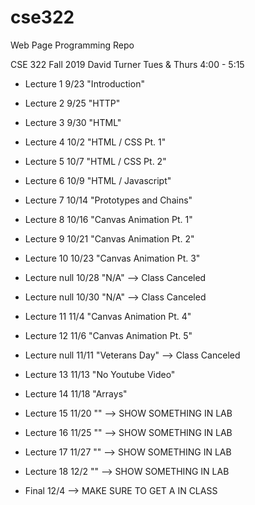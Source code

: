 # cse322
Web Page Programming Repo

CSE 322 
Fall 2019
David Turner
Tues & Thurs 
4:00 - 5:15 

* Lecture 1  	9/23  "Introduction"
* Lecture 2     9/25  "HTTP"
* Lecture 3  	9/30  "HTML"
* Lecture 4  	10/2  "HTML / CSS Pt. 1"
* Lecture 5  	10/7  "HTML / CSS Pt. 2"
* Lecture 6  	10/9  "HTML / Javascript"
* Lecture 7  	10/14 "Prototypes and Chains"
* Lecture 8  	10/16 "Canvas Animation Pt. 1"
* Lecture 9  	10/21 "Canvas Animation Pt. 2"
* Lecture 10 	10/23 "Canvas Animation Pt. 3" 
* Lecture null  10/28 "N/A" 		    --> Class Canceled
* Lecture null 	10/30 "N/A"            	--> Class Canceled
* Lecture 11 	11/4  "Canvas Animation Pt. 4"
* Lecture 12 	11/6  "Canvas Animation Pt. 5"
* Lecture null 	11/11 "Veterans Day"	--> Class Canceled
* Lecture 13 	11/13 "No Youtube Video"
* Lecture 14 	11/18 "Arrays"
* Lecture 15 	11/20 ""                --> SHOW SOMETHING IN LAB
* Lecture 16 	11/25 ""                --> SHOW SOMETHING IN LAB
* Lecture 17 	11/27 ""                --> SHOW SOMETHING IN LAB
* Lecture 18 	12/2  ""                --> SHOW SOMETHING IN LAB

* Final 	   12/4                     --> MAKE SURE TO GET A IN CLASS



